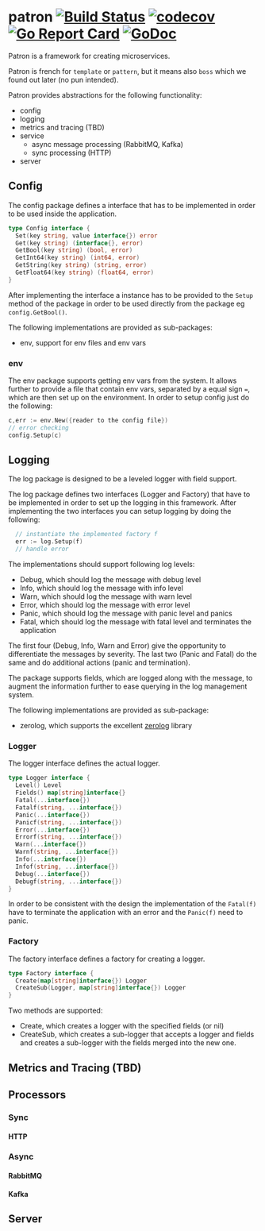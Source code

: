 # patron [![Build Status](https://travis-ci.org/mantzas/patron.svg?branch=master)](https://travis-ci.org/mantzas/patron) [![codecov](https://codecov.io/gh/mantzas/patron/branch/master/graph/badge.svg)](https://codecov.io/gh/mantzas/patron) [![Go Report Card](https://goreportcard.com/badge/github.com/mantzas/patron)](https://goreportcard.com/report/github.com/mantzas/patron) [![GoDoc](https://godoc.org/github.com/mantzas/patron?status.svg)](https://godoc.org/github.com/mantzas/patron)

Patron is a framework for creating microservices.

Patron is french for `template` or `pattern`, but it means also `boss` which we found out later (no pun intended).

Patron provides abstractions for the following functionality:

- config
- logging
- metrics and tracing (TBD)
- service
  - async message processing (RabbitMQ, Kafka)
  - sync processing (HTTP)
- server

## Config

The config package defines a interface that has to be implemented in order to be used inside the application.

```go
type Config interface {
  Set(key string, value interface{}) error
  Get(key string) (interface{}, error)
  GetBool(key string) (bool, error)
  GetInt64(key string) (int64, error)
  GetString(key string) (string, error)
  GetFloat64(key string) (float64, error)
}
```

After implementing the interface a instance has to be provided to the `Setup` method of the package in order to be used directly from the package eg `config.GetBool()`.

The following implementations are provided as sub-packages:

- env, support for env files and env vars

### env

The env package supports getting env vars from the system. It allows further to provide a file that contain env vars, separated by a equal sign `=`, which are then set up on the environment. In order to setup config just do the following:

```go
c,err := env.New({reader to the config file})
// error checking
config.Setup(c)
```

## Logging

The log package is designed to be a leveled logger with field support.

The log package defines two interfaces (Logger and Factory) that have to be implemented in order to set up the logging in this framework. After implementing the two interfaces you can setup logging by doing the following:

```go
  // instantiate the implemented factory f
  err := log.Setup(f)
  // handle error
```

The implementations should support following log levels:

- Debug, which should log the message with debug level
- Info, which should log the message with info level
- Warn, which should log the message with warn level
- Error, which should log the message with error level
- Panic, which should log the message with panic level and panics
- Fatal, which should log the message with fatal level and terminates the application

The first four (Debug, Info, Warn and Error) give the opportunity to differentiate the messages by severity. The last two (Panic and Fatal) do the same and do additional actions (panic and termination).

The package supports fields, which are logged along with the message, to augment the information further to ease querying in the log management system.

The following implementations are provided as sub-package:

- zerolog, which supports the excellent [zerolog](https://github.com/rs/zerolog) library

### Logger

The logger interface defines the actual logger.

```go
type Logger interface {
  Level() Level
  Fields() map[string]interface{}
  Fatal(...interface{})
  Fatalf(string, ...interface{})
  Panic(...interface{})
  Panicf(string, ...interface{})
  Error(...interface{})
  Errorf(string, ...interface{})
  Warn(...interface{})
  Warnf(string, ...interface{})
  Info(...interface{})
  Infof(string, ...interface{})
  Debug(...interface{})
  Debugf(string, ...interface{})
}
```

In order to be consistent with the design the implementation of the `Fatal(f)` have to terminate the application with an error and the `Panic(f)` need to panic.

### Factory

The factory interface defines a factory for creating a logger.

```go
type Factory interface {
  Create(map[string]interface{}) Logger
  CreateSub(Logger, map[string]interface{}) Logger
}
```

Two methods are supported:

- Create, which creates a logger with the specified fields (or nil)
- CreateSub, which creates a sub-logger that accepts a logger and fields and creates a sub-logger with the fields merged into the new one.

## Metrics and Tracing (TBD)

## Processors

### Sync

#### HTTP

### Async

#### RabbitMQ

#### Kafka

## Server